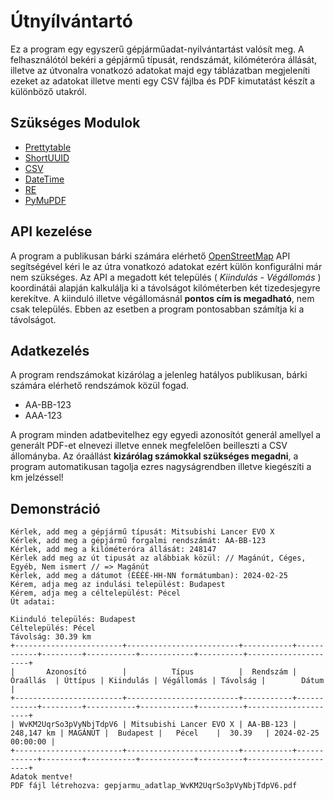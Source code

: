 
# Útnyílvántartó

Ez a program egy egyszerű gépjárműadat-nyilvántartást valósít meg.
A felhasználótól bekéri a gépjármű típusát, rendszámát, kilóméteróra állását, illetve az útvonalra vonatkozó adatokat
majd egy táblázatban megjeleníti ezeket az adatokat illetve menti egy CSV fájlba és PDF kimutatást készít a különböző utakról.




## Szükséges Modulok

- [Prettytable](https://pypi.org/project/prettytable/)
- [ShortUUID](https://pypi.org/project/shortuuid/)
- [CSV](https://docs.python.org/3/library/csv.html)
- [DateTime](https://docs.python.org/3/library/datetime.html)
- [RE](https://docs.python.org/3/library/re.html)
- [PyMuPDF](https://pypi.org/project/PyMuPDF/)

## API kezelése
A program a publikusan bárki számára elérhető [OpenStreetMap](https://www.openstreetmap.org/#map=8/47.184/19.509) API segítségével kéri le az útra vonatkozó adatokat ezért külön konfigurálni már nem szükséges.
Az API a megadott két település ( *Kiindulás - Végállomás* ) koordinátái alapján kalkulálja ki a távolságot kilóméterben két tizedesjegyre kerekítve.
A kiinduló illetve végállomásnál **pontos cím is megadható**, nem csak település. Ebben az esetben a program pontosabban számítja ki a távolságot. 

## Adatkezelés
A program rendszámokat kizárólag a jelenleg hatályos publikusan, bárki számára elérhető rendszámok közül fogad.
- AA-BB-123
- AAA-123

A program minden adatbevitelhez egy egyedi azonosítót generál amellyel a generált PDF-et elnevezi illetve ennek megfelelően beilleszti a CSV állományba.
Az óraállást **kizárólag számokkal szükséges megadni**, a program automatikusan tagolja ezres nagyságrendben illetve kiegészíti a km jelzéssel!

## Demonstráció

```text
Kérlek, add meg a gépjármű típusát: Mitsubishi Lancer EVO X
Kérlek, add meg a gépjármű forgalmi rendszámát: AA-BB-123
Kérlek, add meg a kilóméteróra állását: 248147
Kérlek add meg az út tipusát az alábbiak közül: // Magánút, Céges, Egyéb, Nem ismert // => Magánút
Kérlek, add meg a dátumot (ÉÉÉÉ-HH-NN formátumban): 2024-02-25
Kérem, adja meg az indulási települést: Budapest
Kérem, adja meg a céltelepülést: Pécel
Út adatai:
 
Kiinduló település: Budapest
Céltelepülés: Pécel
Távolság: 30.39 km
+------------------------+-------------------------+-----------+------------+---------+-----------+------------+----------+---------------------+
|       Azonosító        |          Típus          |  Rendszám |  Óraállás  | Úttípus | Kiindulás | Végállomás | Távolság |        Dátum        |
+------------------------+-------------------------+-----------+------------+---------+-----------+------------+----------+---------------------+
| WvKM2UqrSo3pVyNbjTdpV6 | Mitsubishi Lancer EVO X | AA-BB-123 | 248,147 km | MAGÁNÚT |  Budapest |   Pécel    |  30.39   | 2024-02-25 00:00:00 |
+------------------------+-------------------------+-----------+------------+---------+-----------+------------+----------+---------------------+
Adatok mentve!
PDF fájl létrehozva: gepjarmu_adatlap_WvKM2UqrSo3pVyNbjTdpV6.pdf


```


